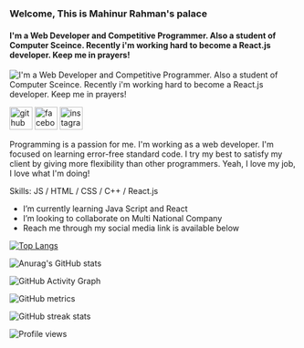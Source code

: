 ### Welcome, This is Mahinur Rahman's palace
#### I'm a Web Developer and Competitive Programmer. Also a student of Computer Sceince. Recently i'm working hard to become a React.js developer. Keep me in prayers!
![I'm a Web Developer and Competitive Programmer. Also a student of Computer Sceince. Recently i'm working hard to become a React.js developer. Keep me in prayers!](https://avatars.githubusercontent.com/u/78277455?v=4)

[<img src='https://cdn.jsdelivr.net/npm/simple-icons@3.0.1/icons/github.svg' alt='github' height='40'>](https://github.com/mahi1212)  [<img src='https://cdn.jsdelivr.net/npm/simple-icons@3.0.1/icons/facebook.svg' alt='facebook' height='40'>](https://www.facebook.com/str.mahi)  [<img src='https://cdn.jsdelivr.net/npm/simple-icons@3.0.1/icons/instagram.svg' alt='instagram' height='40'>](https://www.instagram.com/isnt__joyrahman/) 

Programming is a passion for me. I'm working as a web developer. I'm focused on learning error-free standard code. I try my best to satisfy my client by giving more flexibility than other programmers. Yeah, I love my job, I love what I'm doing!

Skills: JS / HTML / CSS / C++ / React.js

- I’m currently learning Java Script and React 
- I’m looking to collaborate on Multi National Company 
- Reach me through my social media link is available below 
 

[![Top Langs](https://github-readme-stats.vercel.app/api/top-langs/?username=mahi1212&layout=compact)](https://github.com/anuraghazra/github-readme-stats)

![Anurag's GitHub stats](https://github-readme-stats.vercel.app/api?username=mahi1212&show_icons=true&theme=radical)


![GitHub Activity Graph](https://activity-graph.herokuapp.com/graph?username=mahi1212)  

![GitHub metrics](https://metrics.lecoq.io/mahi1212)  

![GitHub streak stats](https://github-readme-streak-stats.herokuapp.com/?user=mahi1212)  

![Profile views](https://gpvc.arturio.dev/mahi1212)  
